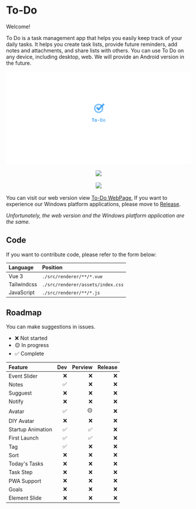 # **To-Do**

Welcome!

To Do is a task management app that helps you easily keep track of your daily tasks. It helps you create task lists, provide future reminders, add notes and attachments, and share lists with others. You can use To Do on any device, including desktop, web. We will provide an Android version in the future.

<div align="center">

![To-Do](./resources/To-Do-Logo.png?raw=true)

![](https://img.shields.io/github/downloads/bre97-web/To-Do/v1.0.0-pre.0/total)

![](https://img.shields.io/github/last-commit/bre97-web/To-Do)

</div>

You can visit our web version view [To-Do WebPage](bre97-web.github.io/To-Do/), If you want to experience our Windows platform applications, please move to [Release](https://github.com/bre97-web/To-Do/releases). 

_Unfortunately, the web version and the Windows platform application are the same._

## Code

If you want to contribute code, please refer to the form below:

|Language|Position|
|:--|:--|
|Vue 3|`./src/renderer/**/*.vue`|
|Tailwindcss|`./src/renderer/assets/index.css`|
|JavaScript|`./src/renderer/**/*.js`|

## Roadmap

You can make suggestions in issues.

- ❌ Not started
- 🟡 In progress
- ✅ Complete

|Feature|Dev|Perview|Release|
|:--|--:|--:|--:|
|Event Slider|❌|❌|❌|
|Notes|✅|❌|❌|
|Sugguest|❌|❌|❌|
|Notify|❌|❌|❌|
|Avatar|✅|🟡|❌|
|DIY Avatar|❌|❌|❌|
|Startup Animation|✅|✅|❌|
|First Launch|✅|✅|❌|
|Tag|✅|❌|❌|
|Sort|❌|❌|❌|
|Today's Tasks|❌|❌|❌|
|Task Step|❌|❌|❌|
|PWA Support|❌|❌|❌|
|Goals|❌|❌|❌|
|Element Slide|❌|❌|❌|